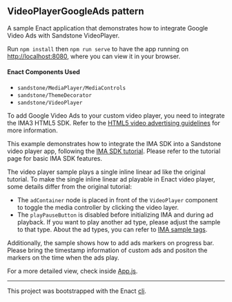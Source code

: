 ## VideoPlayerGoogleAds pattern

A sample Enact application that demonstrates how to integrate Google Video Ads with Sandstone VideoPlayer.

Run `npm install` then `npm run serve` to have the app running on [http://localhost:8080](http://localhost:8080), where you can view it in your browser.

#### Enact Components Used
- `sandstone/MediaPlayer/MediaControls`
- `sandstone/ThemeDecorator`
- `sandstone/VideoPlayer`

To add Google Video Ads to your custom video player, you need to integrate the IMA3 HTML5 SDK. Refer to the [HTML5 video advertising guidelines](https://support.google.com/adsense/answer/6391192?hl=en&ref_topic=1706004&sjid=6550346971434809951-AP) for more information.

This example demonstrates how to integrate the IMA SDK into a Sandstone video player app, following the [IMA SDK tutorial](https://developers.google.com/interactive-media-ads/docs/sdks/html5/client-side). Please refer to the tutorial page for basic IMA SDK features.

The video player sample plays a single inline linear ad like the original tutorial.
To make the single inline linear ad playable in Enact video player, some details differ from the original tutorial:
- The `adContainer` node is placed in front of the `VideoPlayer` component to toggle the media controller by clicking the video layer.
- The `playPauseButton` is disabled before initializing IMA and during ad playback.
If you want to play another ad type, please adjust the sample to that type.
About the ad types, you can refer to [IMA sample tags](https://developers.google.com/interactive-media-ads/docs/sdks/html5/client-side/tags).

Additionally, the sample shows how to add ads markers on progress bar. Please bring the timestamp information of custom ads and positon the markers on the time when the ads play.

For a more detailed view, check inside [App.js](src/App/App.js).

---

This project was bootstrapped with the Enact [cli](https://github.com/enactjs/cli).
